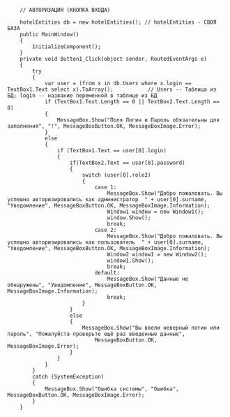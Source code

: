
        // АВТОРИЗАЦИЯ (КНОПКА ВХОДА)

        hotelEntities db = new hotelEntities(); // hotelEntities - СВОЯ БАЗА
        public MainWindow() 
        { 
            InitializeComponent(); 
        } 
        private void Button1_Click(object sender, RoutedEventArgs e) 
        { 
            try 
            { 
                var user = (from x in db.Users where x.login == TextBox1.Text select x).ToArray();           // Users -- Таблица из БД; login -- название переменной в таблице из БД
                if (TextBox1.Text.Length == 0 || TextBox2.Text.Length == 0) 
                { 
                    MessageBox.Show("Поля Логин и Пароль обязательны для заполнения", "!", MessageBoxButton.OK, MessageBoxImage.Error); 
                } 
                else 
                { 
                    if (TextBox1.Text == user[0].login) 
                    { 
                        if(TextBox2.Text == user[0].password) 
                        { 
                            switch (user[0].role2) 
                            { 
                                case 1: 
                                    MessageBox.Show("Добро пожаловать. Вы успешно авторизировались как администратор  " + user[0].surname, "Уведомление", MessageBoxButton.OK, MessageBoxImage.Information); 
                                    Window1 window = new Window1(); 
                                    window.Show(); 
                                    break; 
                                case 2: 
                                    MessageBox.Show("Добро пожаловать. Вы успешно авторизировались как пользователь  " + user[0].surname, "Уведомление", MessageBoxButton.OK, MessageBoxImage.Information); 
                                    Window2 window1 = new Window2(); 
                                    window1.Show(); 
                                    break; 
                                default: 
                                    MessageBox.Show("Данные не обнаружены", "Уведомление", MessageBoxButton.OK, MessageBoxImage.Information); 
                                    break; 
                            } 
                        } 
                        else  
                        { 
                            MessageBox.Show("Вы ввели неверный логин или пароль", "Пожалуйста проверьте ещё раз введенные данные",  
                                MessageBoxButton.OK, MessageBoxImage.Error); 
                        } 
                    } 
                } 
            } 
            catch (SystemException) 
            { 
                MessageBox.Show("Ошибка системы", "Ошибка", MessageBoxButton.OK, MessageBoxImage.Error); 
            } 
        }
